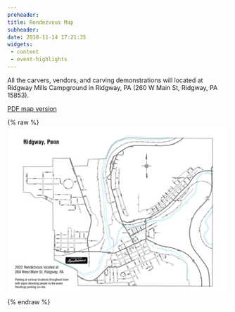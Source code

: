 ```yaml
---
preheader: 
title: Rendezvous Map
subheader: 
date: 2018-11-14 17:21:35
widgets:
 - content
 - event-highlights
---
```


All the carvers, vendors, and carving demonstrations will located at Ridgway Mills Campground in Ridgway, PA (260 W Main St, Ridgway, PA 15853).

[PDF map version](./2022_Rendezvous_Ridgway_Map.pdf)

{% raw %}
<a href="./2022_Rendezvous_Ridgway_Map-01.png">
<img src="2022_Rendezvous_Ridgway_Map-01.png" alt="2022 Rendezvous Map" /></a>
{% endraw %}

